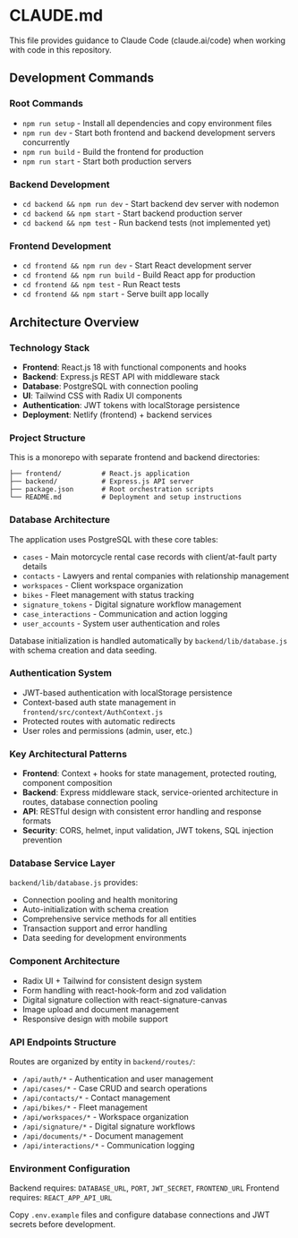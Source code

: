# CLAUDE.md

This file provides guidance to Claude Code (claude.ai/code) when working with code in this repository.

## Development Commands

### Root Commands
- `npm run setup` - Install all dependencies and copy environment files
- `npm run dev` - Start both frontend and backend development servers concurrently
- `npm run build` - Build the frontend for production
- `npm run start` - Start both production servers

### Backend Development  
- `cd backend && npm run dev` - Start backend dev server with nodemon
- `cd backend && npm start` - Start backend production server
- `cd backend && npm test` - Run backend tests (not implemented yet)

### Frontend Development
- `cd frontend && npm run dev` - Start React development server
- `cd frontend && npm run build` - Build React app for production
- `cd frontend && npm test` - Run React tests
- `cd frontend && npm start` - Serve built app locally

## Architecture Overview

### Technology Stack
- **Frontend**: React.js 18 with functional components and hooks
- **Backend**: Express.js REST API with middleware stack
- **Database**: PostgreSQL with connection pooling
- **UI**: Tailwind CSS with Radix UI components
- **Authentication**: JWT tokens with localStorage persistence
- **Deployment**: Netlify (frontend) + backend services

### Project Structure
This is a monorepo with separate frontend and backend directories:
```
├── frontend/          # React.js application
├── backend/           # Express.js API server
├── package.json       # Root orchestration scripts
└── README.md          # Deployment and setup instructions
```

### Database Architecture
The application uses PostgreSQL with these core tables:
- `cases` - Main motorcycle rental case records with client/at-fault party details
- `contacts` - Lawyers and rental companies with relationship management
- `workspaces` - Client workspace organization
- `bikes` - Fleet management with status tracking
- `signature_tokens` - Digital signature workflow management
- `case_interactions` - Communication and action logging
- `user_accounts` - System user authentication and roles

Database initialization is handled automatically by `backend/lib/database.js` with schema creation and data seeding.

### Authentication System  
- JWT-based authentication with localStorage persistence
- Context-based auth state management in `frontend/src/context/AuthContext.js`
- Protected routes with automatic redirects
- User roles and permissions (admin, user, etc.)

### Key Architectural Patterns
- **Frontend**: Context + hooks for state management, protected routing, component composition
- **Backend**: Express middleware stack, service-oriented architecture in routes, database connection pooling
- **API**: RESTful design with consistent error handling and response formats
- **Security**: CORS, helmet, input validation, JWT tokens, SQL injection prevention

### Database Service Layer
`backend/lib/database.js` provides:
- Connection pooling and health monitoring
- Auto-initialization with schema creation
- Comprehensive service methods for all entities
- Transaction support and error handling
- Data seeding for development environments

### Component Architecture
- Radix UI + Tailwind for consistent design system
- Form handling with react-hook-form and zod validation  
- Digital signature collection with react-signature-canvas
- Image upload and document management
- Responsive design with mobile support

### API Endpoints Structure
Routes are organized by entity in `backend/routes/`:
- `/api/auth/*` - Authentication and user management
- `/api/cases/*` - Case CRUD and search operations
- `/api/contacts/*` - Contact management
- `/api/bikes/*` - Fleet management  
- `/api/workspaces/*` - Workspace organization
- `/api/signature/*` - Digital signature workflows
- `/api/documents/*` - Document management
- `/api/interactions/*` - Communication logging

### Environment Configuration
Backend requires: `DATABASE_URL`, `PORT`, `JWT_SECRET`, `FRONTEND_URL`
Frontend requires: `REACT_APP_API_URL`

Copy `.env.example` files and configure database connections and JWT secrets before development.